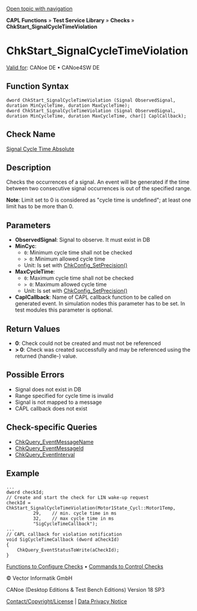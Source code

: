[Open topic with navigation](../../../../../CANoeDEFamily.htm#Topics/CAPLFunctions/Test/Functions/CAPLfunctionChkStartSignalCycleTimeViolation.md)

**CAPL Functions** » **Test Service Library** » **Checks** » **ChkStart_SignalCycleTimeViolation**

# ChkStart_SignalCycleTimeViolation

[Valid for](../../../Shared/FeatureAvailability.md): CANoe DE • CANoe4SW DE

## Function Syntax

```plaintext
dword ChkStart_SignalCycleTimeViolation (Signal ObservedSignal, duration MinCycleTime, duration MaxCycleTime);
dword ChkStart_SignalCycleTimeViolation (Signal ObservedSignal, duration MinCycleTime, duration MaxCycleTime, char[] CaplCallback);
```

## Check Name

[Signal Cycle Time Absolute](../../../TestCommands/CheckDescriptions/CDSignalCycleTimeAbsolute.md)

## Description

Checks the occurrences of a signal. An event will be generated if the time between two consecutive signal occurrences is out of the specified range.

**Note**: Limit set to 0 is considered as "cycle time is undefined"; at least one limit has to be more than 0.

## Parameters

- **ObservedSignal**: Signal to observe. It must exist in DB
- **MinCyc**:
  - `0`: Minimum cycle time shall not be checked
  - `> 0`: Minimum allowed cycle time
  - Unit: Is set with [ChkConfig_SetPrecision()](CAPLfunctionChkConfigSetPrecision.md)
- **MaxCycleTime**:
  - `0`: Maximum cycle time shall not be checked
  - `> 0`: Maximum allowed cycle time
  - Unit: Is set with [ChkConfig_SetPrecision()](CAPLfunctionChkConfigSetPrecision.md)
- **CaplCallback**: Name of CAPL callback function to be called on generated event. In simulation nodes this parameter has to be set. In test modules this parameter is optional.

## Return Values

- **0**: Check could not be created and must not be referenced
- **> 0**: Check was created successfully and may be referenced using the returned (handle-) value.

## Possible Errors

- Signal does not exist in DB
- Range specified for cycle time is invalid
- Signal is not mapped to a message
- CAPL callback does not exist

## Check-specific Queries

- [ChkQuery_EventMessageName](CAPLfunctionChkQueryEventMessageName.md)
- [ChkQuery_EventMessageId](CAPLfunctionChkQueryEventMessageId.md)
- [ChkQuery_EventInterval](CAPLfunctionChkQueryEventInterval.md)

## Example

```plaintext
...
dword checkId;
// Create and start the check for LIN wake-up request
checkId = ChkStart_SignalCycleTimeViolation(Motor1State_Cycl::Motor1Temp,
          29,    // min. cycle time in ms
          32,    // max cycle time in ms
          "SigCycleTimeCallback");
...
// CAPL callback for violation notification
void SigCycleTimeCallback (dword aCheckId)
{
    ChkQuery_EventStatusToWrite(aCheckId);
}
```

[Functions to Configure Checks](../CAPLfunctionsTSLConfigurationFunctions.md) • [Commands to Control Checks](../CAPLfunctionsTSLCheckControlCommands.md)

© Vector Informatik GmbH

CANoe (Desktop Editions & Test Bench Editions) Version 18 SP3

[Contact/Copyright/License](../../../Shared/ContactCopyrightLicense.md) | [Data Privacy Notice](https://www.vector.com/int/en/company/get-info/privacy-policy/)